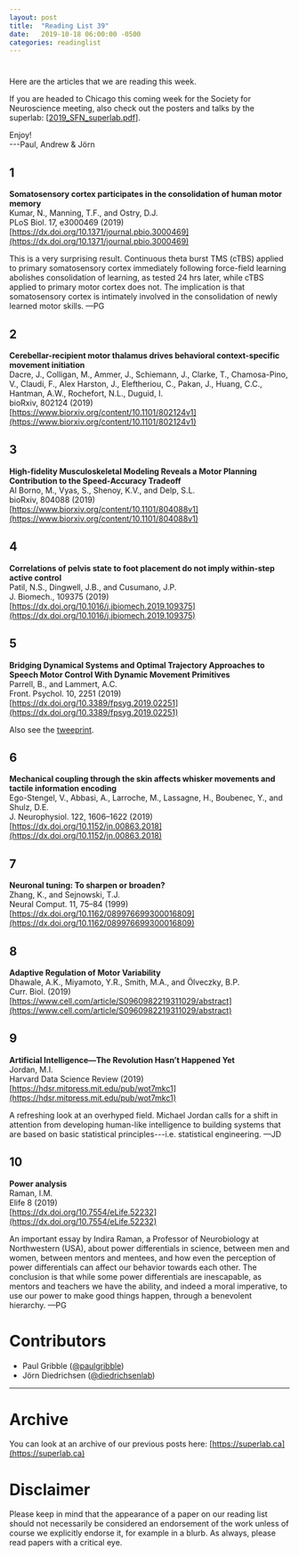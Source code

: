 ```yaml
---
layout: post
title:  "Reading List 39"
date:   2019-10-18 06:00:00 -0500
categories: readinglist
---
```


# 

Here are the articles that we are reading this week.

If you are headed to Chicago this coming week for the Society for Neuroscience meeting, also check out the posters and talks by the superlab: [[2019_SFN_superlab.pdf](https://t.co/2jtiF9fWZS?amp=1)].

Enjoy!  
---Paul, Andrew & Jörn

## 1
**Somatosensory cortex participates in the consolidation of human motor memory**  
Kumar, N., Manning, T.F., and Ostry, D.J.  
PLoS Biol. 17, e3000469 (2019)  
[https://dx.doi.org/10.1371/journal.pbio.3000469](https://dx.doi.org/10.1371/journal.pbio.3000469)

This is a very surprising result. Continuous theta burst TMS (cTBS) applied to primary somatosensory cortex immediately following force-field learning abolishes consolidation of learning, as tested 24 hrs later, while cTBS applied to primary motor cortex does not. The implication is that somatosensory cortex is intimately involved in the consolidation of newly learned motor skills. —PG

## 2
**Cerebellar-recipient motor thalamus drives behavioral context-specific movement initiation**  
Dacre, J., Colligan, M., Ammer, J., Schiemann, J., Clarke, T., Chamosa-Pino, V., Claudi, F., Alex Harston, J., Eleftheriou, C., Pakan, J., Huang, C.C., Hantman, A.W., Rochefort, N.L., Duguid, I.  
bioRxiv, 802124 (2019)  
[https://www.biorxiv.org/content/10.1101/802124v1](https://www.biorxiv.org/content/10.1101/802124v1)

## 3
**High-fidelity Musculoskeletal Modeling Reveals a Motor Planning Contribution to the Speed-Accuracy Tradeoff**  
Al Borno, M., Vyas, S., Shenoy, K.V., and Delp, S.L.  
bioRxiv, 804088 (2019)  
[https://www.biorxiv.org/content/10.1101/804088v1](https://www.biorxiv.org/content/10.1101/804088v1)

## 4
**Correlations of pelvis state to foot placement do not imply within-step active control**  
Patil, N.S., Dingwell, J.B., and Cusumano, J.P.  
J. Biomech., 109375 (2019)  
[https://dx.doi.org/10.1016/j.jbiomech.2019.109375](https://dx.doi.org/10.1016/j.jbiomech.2019.109375)

## 5
**Bridging Dynamical Systems and Optimal Trajectory Approaches to Speech Motor Control With Dynamic Movement Primitives**  
Parrell, B., and Lammert, A.C.  
Front. Psychol. 10, 2251 (2019)  
[https://dx.doi.org/10.3389/fpsyg.2019.02251](https://dx.doi.org/10.3389/fpsyg.2019.02251)

Also see the [tweeprint](https://twitter.com/parrell/status/1183776527667924993?s=20).

## 6
**Mechanical coupling through the skin affects whisker movements and tactile information encoding**  
Ego-Stengel, V., Abbasi, A., Larroche, M., Lassagne, H., Boubenec, Y., and Shulz, D.E.  
J. Neurophysiol. 122, 1606–1622 (2019)  
[https://dx.doi.org/10.1152/jn.00863.2018](https://dx.doi.org/10.1152/jn.00863.2018)

## 7
**Neuronal tuning: To sharpen or broaden?**  
Zhang, K., and Sejnowski, T.J.  
Neural Comput. 11, 75–84 (1999)  
[https://dx.doi.org/10.1162/089976699300016809](https://dx.doi.org/10.1162/089976699300016809)

## 8
**Adaptive Regulation of Motor Variability**  
Dhawale, A.K., Miyamoto, Y.R., Smith, M.A., and Ölveczky, B.P.  
Curr. Biol. (2019)  
[https://www.cell.com/article/S0960982219311029/abstract](https://www.cell.com/article/S0960982219311029/abstract)

## 9
**Artificial Intelligence—The Revolution Hasn’t Happened Yet**  
Jordan, M.I.  
Harvard Data Science Review (2019)  
[https://hdsr.mitpress.mit.edu/pub/wot7mkc1](https://hdsr.mitpress.mit.edu/pub/wot7mkc1)

A refreshing look at an overhyped field. Michael Jordan calls for a shift in attention from developing human-like intelligence to building systems that are based on basic statistical principles---i.e. statistical engineering. —JD

## 10
**Power analysis**  
Raman, I.M.  
Elife 8 (2019)  
[https://dx.doi.org/10.7554/eLife.52232](https://dx.doi.org/10.7554/eLife.52232)

An important essay by Indira Raman, a Professor of Neurobiology at Northwestern (USA), about power differentials in science, between men and women, between mentors and mentees, and how even the perception of power differentials can affect our behavior towards each other. The conclusion is that while some power differentials are inescapable, as mentors and teachers we have the ability, and indeed a moral imperative, to use our power to make good things happen, through a benevolent hierarchy. —PG


# Contributors
- Paul Gribble ([@paulgribble](https://twitter.com/paulgribble))
- Jörn Diedrichsen ([@diedrichsenlab](https://twitter.com/diedrichsenlab))


---
# Archive
You can look at an archive of our previous posts here: [https://superlab.ca](https://superlab.ca)


# Disclaimer
Please keep in mind that the appearance of a paper on our reading list should not necessarily be considered an endorsement of the work unless of course we explicitly endorse it, for example in a blurb. As always, please read papers with a critical eye.
